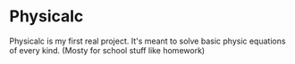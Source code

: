 # Physicalc

Physicalc is my first real project. It's meant to solve basic physic equations of
every kind. (Mosty for school stuff like homework)